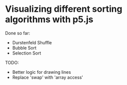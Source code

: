 # Visualizing different sorting algorithms with p5.js

Done so far:

- Durstenfeld Shuffle
- Bubble Sort
- Selection Sort

TODO:

- Better logic for drawing lines
- Replace 'swap' with 'array access'
